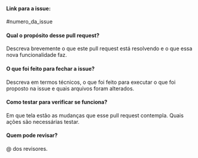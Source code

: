 #### Link para a issue:
#numero_da_issue

#### Qual o propósito desse pull request?
Descreva brevemente o que este pull request está resolvendo e o que essa nova funcionalidade faz.

#### O que foi feito para fechar a issue?
Descreva em termos técnicos, o que foi feito para executar o que foi proposto na issue e quais arquivos foram alterados.

#### Como testar para verificar se funciona?
Em que tela estão as mudanças que esse pull request contempla. Quais ações são necessárias testar.

#### Quem pode revisar?
@ dos revisores.
